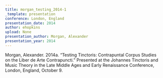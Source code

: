 ```yaml
---
title: morgan_testing_2014-1
_template: presentation
conference: London, England
presentation_date: 2014
author: ehopkins
upload: None
presentation_author: Morgan, Alexander
presentation_year: 2014
---
```

Morgan, Alexander. 2014a. “Testing Tinctoris: Contrapuntal Corpus Studies on the Liber de Arte Contrapuncti.” Presented at the Johannes Tinctoris and Music Theory in the Late Middle Ages and Early Renaissance Conference, London, England, October 9.